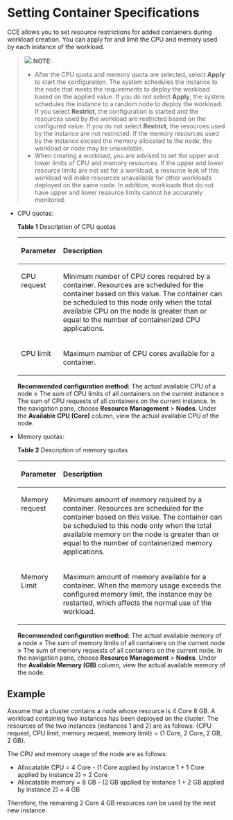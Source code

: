 # Setting Container Specifications<a name="cce_01_0163"></a>

CCE allows you to set resource restrictions for added containers during workload creation. You can apply for and limit the CPU and memory used by each instance of the workload.

>![](/images/icon-note.gif) **NOTE:**   
>-   After the  CPU quota  and  memory quota  are selected, select  **Apply**  to start the configuration. The system schedules the instance to the node that meets the requirements to deploy the workload based on the applied value. If you do not select  **Apply**, the system schedules the instance to a random node to deploy the workload. If you select  **Restrict**, the configuration is started and the resources used by the workload are restricted based on the configured value. If you do not select  **Restrict**, the resources used by the instance are not restricted. If the memory resources used by the instance exceed the memory allocated to the node, the workload or node may be unavailable.  
>-   When creating a workload, you are advised to set the upper and lower limits of CPU and memory resources. If the upper and lower resource limits are not set for a workload, a resource leak of this workload will make resources unavailable for other workloads deployed on the same node. In addition, workloads that do not have upper and lower resource limits cannot be accurately monitored.  

-   CPU quotas:

    **Table  1**  Description of CPU quotas

    <a name="table362417589103"></a>
    <table><thead align="left"><tr id="row186251758111012"><th class="cellrowborder" valign="top" width="17%" id="mcps1.2.3.1.1"><p id="p762595815102"><a name="p762595815102"></a><a name="p762595815102"></a>Parameter</p>
    </th>
    <th class="cellrowborder" valign="top" width="83%" id="mcps1.2.3.1.2"><p id="p8625105813106"><a name="p8625105813106"></a><a name="p8625105813106"></a>Description</p>
    </th>
    </tr>
    </thead>
    <tbody><tr id="row162511587103"><td class="cellrowborder" valign="top" width="17%" headers="mcps1.2.3.1.1 "><p id="p2625135851014"><a name="p2625135851014"></a><a name="p2625135851014"></a>CPU request</p>
    </td>
    <td class="cellrowborder" valign="top" width="83%" headers="mcps1.2.3.1.2 "><p id="p262515818104"><a name="p262515818104"></a><a name="p262515818104"></a>Minimum number of CPU cores required by a container. Resources are scheduled for the container based on this value. The container can be scheduled to this node only when the total available CPU on the node is greater than or equal to the number of containerized CPU applications.</p>
    </td>
    </tr>
    <tr id="row172431422171112"><td class="cellrowborder" valign="top" width="17%" headers="mcps1.2.3.1.1 "><p id="p1424472219115"><a name="p1424472219115"></a><a name="p1424472219115"></a>CPU limit</p>
    </td>
    <td class="cellrowborder" valign="top" width="83%" headers="mcps1.2.3.1.2 "><p id="p524412223119"><a name="p524412223119"></a><a name="p524412223119"></a>Maximum number of CPU cores available for a container.</p>
    </td>
    </tr>
    </tbody>
    </table>

    **Recommended configuration method:**  The actual available CPU of a node ≥ The sum of CPU limits of all containers on the current instance ≥ The sum of CPU requests of all containers on the current instance. In the navigation pane, choose  **Resource Management**  \>  **Nodes**. Under the  **Available CPU \(Core\)**  column, view the actual available CPU of the node.


-   Memory quotas:

    **Table  2**  Description of memory quotas

    <a name="table164121625191912"></a>
    <table><thead align="left"><tr id="row64131325111910"><th class="cellrowborder" valign="top" width="18%" id="mcps1.2.3.1.1"><p id="p154131025111914"><a name="p154131025111914"></a><a name="p154131025111914"></a>Parameter</p>
    </th>
    <th class="cellrowborder" valign="top" width="82%" id="mcps1.2.3.1.2"><p id="p16413325111912"><a name="p16413325111912"></a><a name="p16413325111912"></a>Description</p>
    </th>
    </tr>
    </thead>
    <tbody><tr id="row1241310258194"><td class="cellrowborder" valign="top" width="18%" headers="mcps1.2.3.1.1 "><p id="p15413225131915"><a name="p15413225131915"></a><a name="p15413225131915"></a>Memory request</p>
    </td>
    <td class="cellrowborder" valign="top" width="82%" headers="mcps1.2.3.1.2 "><p id="p541362541919"><a name="p541362541919"></a><a name="p541362541919"></a>Minimum amount of memory required by a container. Resources are scheduled for the container based on this value. The container can be scheduled to this node only when the total available memory on the node is greater than or equal to the number of containerized memory applications.</p>
    </td>
    </tr>
    <tr id="row1413325101918"><td class="cellrowborder" valign="top" width="18%" headers="mcps1.2.3.1.1 "><p id="p241312517195"><a name="p241312517195"></a><a name="p241312517195"></a>Memory Limit</p>
    </td>
    <td class="cellrowborder" valign="top" width="82%" headers="mcps1.2.3.1.2 "><p id="p1241352520199"><a name="p1241352520199"></a><a name="p1241352520199"></a>Maximum amount of memory available for a container. When the memory usage exceeds the configured memory limit, the instance may be restarted, which affects the normal use of the workload.</p>
    </td>
    </tr>
    </tbody>
    </table>

    **Recommended configuration method:**  The actual available memory of a node ≥ The sum of memory limits of all containers on the current node ≥ The sum of memory requests of all containers on the current node. In the navigation pane, choose  **Resource Management**  \>  **Nodes**. Under the  **Available Memory \(GB\)**  column, view the actual available memory of the node.


## Example<a name="section17887209103612"></a>

Assume that a cluster contains a node whose resource is 4 Core 8 GB. A workload containing two instances has been deployed on the cluster. The resources of the two instances \(instances 1 and 2\) are as follows: \{CPU request, CPU limit, memory request, memory limit\} = \{1 Core, 2 Core, 2 GB, 2 GB\}.

The CPU and memory usage of the node are as follows:

-   Allocatable CPU = 4 Core - \(1 Core applied by instance 1 + 1 Core applied by instance 2\) = 2 Core
-   Allocatable memory = 8 GB - \(2 GB applied by instance 1 + 2 GB applied by instance 2\) = 4 GB

Therefore, the remaining 2 Core 4 GB resources can be used by the next new instance.


